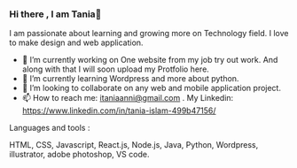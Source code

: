 ### Hi there , I am Tania👋

I am passionate about learning and growing more on Technology field. I love to make design and web application. 

- 🔭 I’m currently working on One website from my job try out work. And along with that I will soon upload my Protfolio here. 
- 🌱 I’m currently learning Wordpress and more about python.
- 👯 I’m looking to collaborate on any web and mobile application project.
- 📫 How to reach me: itaniaanni@gmail.com . My Linkedin: https://www.linkedin.com/in/tania-islam-499b47156/

Languages and tools :

HTML, CSS, Javascript, React.js, Node.js, Java, Python, Wordpress, illustrator, adobe photoshop, VS code.
